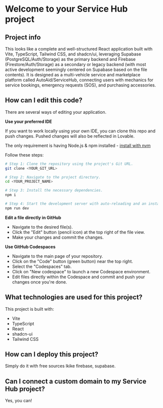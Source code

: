 # Welcome to your Service Hub project

## Project info


This looks like a complete and well-structured React application built with Vite, TypeScript, Tailwind CSS, and shadcn/ui, leveraging Supabase (PostgreSQL/Auth/Storage) as the primary backend and Firebase (Firestore/Auth/Storage) as a secondary or legacy backend (with most active development seemingly centered on Supabase based on the file contents). It is designed as a multi-vehicle service and marketplace platform called AutoAid/ServiceHub, connecting users with mechanics for service bookings, emergency requests (SOS), and purchasing accessories.

## How can I edit this code?

There are several ways of editing your application.

**Use your preferred IDE**

If you want to work locally using your own IDE, you can clone this repo and push changes. Pushed changes will also be reflected in Lovable.

The only requirement is having Node.js & npm installed - [install with nvm](https://github.com/nvm-sh/nvm#installing-and-updating)

Follow these steps:

```sh
# Step 1: Clone the repository using the project's Git URL.
git clone <YOUR_GIT_URL>

# Step 2: Navigate to the project directory.
cd <YOUR_PROJECT_NAME>

# Step 3: Install the necessary dependencies.
npm i

# Step 4: Start the development server with auto-reloading and an instant preview.
npm run dev
```

**Edit a file directly in GitHub**

- Navigate to the desired file(s).
- Click the "Edit" button (pencil icon) at the top right of the file view.
- Make your changes and commit the changes.

**Use GitHub Codespaces**

- Navigate to the main page of your repository.
- Click on the "Code" button (green button) near the top right.
- Select the "Codespaces" tab.
- Click on "New codespace" to launch a new Codespace environment.
- Edit files directly within the Codespace and commit and push your changes once you're done.

## What technologies are used for this project?

This project is built with:

- Vite
- TypeScript
- React
- shadcn-ui
- Tailwind CSS

## How can I deploy this project?

Simply do it with free sources lkike firebase, supabase.
## Can I connect a custom domain to my Service Hub project?

Yes, you can!
